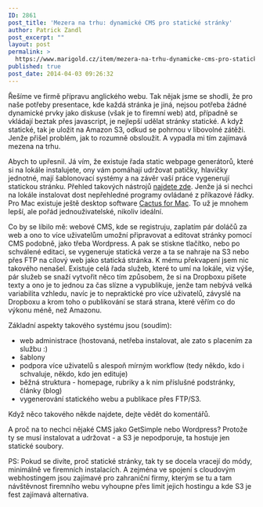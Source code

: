 ```yaml
---
ID: 2861
post_title: 'Mezera na trhu: dynamické CMS pro statické stránky'
author: Patrick Zandl
post_excerpt: ""
layout: post
permalink: >
  https://www.marigold.cz/item/mezera-na-trhu-dynamicke-cms-pro-staticke-stranky
published: true
post_date: 2014-04-03 09:26:32
---
```

<p>Řešíme ve firmě přípravu anglického webu. Tak nějak jsme se shodli, že pro naše potřeby presentace, kde každá stránka je jiná, nejsou potřeba žádné dynamické prvky jako diskuse (však je to firemní web) atd, případně se vkládají beztak přes javascript, je nejlepší udělat stránky statické. A když statické, tak je uložit na Amazon S3, odkud se pohrnou v libovolné zátěži. Jenže přišel problém, jak to rozumně obsloužit. A vypadla mi tím zajímavá mezena na trhu. </p><!--more--><p>Abych to upřesnil. Já vím, že existuje řada static webpage generátorů, které si na lokále instalujete, ony vám pomáhají udržovat patičky, hlavičky jednotné, mají šablonovací systémy a na závěr vaší práce vygenerují statickou stránku. Přehled takových nástrojů <a href="http://staticsitegenerators.net">najdete zde</a>. Jenže já si nechci na lokále instalovat dost nepřehledné programy ovládané z příkazové řádky. Pro Mac existuje ještě desktop software <a href="http://cactusformac.com">Cactus for Mac</a>. To už je mnohem lepší, ale pořád jednouživatelské, nikoliv ideální. </p>
<p>Co by se líbilo mě: webové CMS, kde se registruju, zaplatím pár doláčů za web a ono to více uživatelům umožní připravovat a editovat stránky pomocí CMS podobně, jako třeba Wordpress. A pak se stiskne tlačítko, nebo po schválené editaci, se vygeneruje statická verze a ta se nahraje na S3 nebo přes FTP na cílový web jako statická stránka. K mému překvapení jsem nic takového nenašel. Existuje celá řada služeb, které to umí na lokále, viz výše, pár služeb se snaží vytvořit něco tím způsobem, že si na Dropboxu píšete texty a ono je to jednou za čas slízne a vypublikuje, jenže tam nebývá velká variabilita vzhledu, navíc je to nepraktické pro více uživatelů, závyslé na Dropboxu a krom toho o publikování se stará strana, které věřím co do výkonu méně, než Amazonu. </p>
<p>Základní aspekty takového systému jsou (soudím):</p>
<ul>
<li>web administrace (hostovaná, netřeba instalovat, ale zato s placením za službu :)</li>
<li>šablony</li>
<li>podpora více uživatelů s alespoň mírným workflow (tedy někdo, kdo i schvaluje, někdo, kdo jen edituje)</li>
<li>běžná struktura - homepage, rubriky a k nim příslušné podstránky, články (blog)</li>
<li>vygenerování statického webu a publikace přes FTP/S3. </li>
</ul>
<p>Když něco takového někde najdete, dejte vědět do komentářů. </p>
<p>A proč na to nechci nějaké CMS jako GetSimple nebo Wordpress? Protože ty se musí instalovat a udržovat - a S3 je nepodporuje, ta hostuje jen statické soubory. </p>
<p>PS: Pokud se divíte, proč statické stránky, tak ty se docela vracejí do módy, minimálně ve firemních instalacích. A zejména ve spojení s cloudovým webhostingem jsou zajímavé pro zahraniční firmy, kterým se tu a tam návštěvnost firemního webu vyhoupne přes limit jejich hostingu a kde S3 je fest zajímavá alternativa. </p>